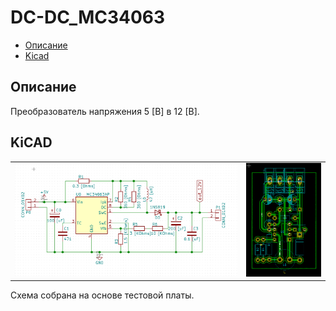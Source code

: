 # DC-DC_MC34063

- [Описание](#the_describe)
- [Kicad](#pcb)

## <a name="the_describe"></a>Описание

Преобразователь напряжения 5 \[В\] в 12 \[В\].

## <a name="pcb"></a>KiCAD

|||
|---|---|
|<img src=".doc/schem.png" alt="Электческая схема" width="1250"/> |![топология](.doc/single_pcb.png)|

Схема собрана на основе тестовой платы.